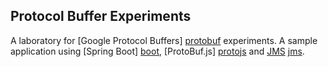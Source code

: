 Protocol Buffer Experiments
---------------------------

A laboratory for [Google Protocol Buffers] [protobuf] experiments.
A sample application using [Spring Boot] [boot], [ProtoBuf.js] [protojs] and [JMS] [jms].

[protobuf]: https://developers.google.com/protocol-buffers/
[boot]: http://projects.spring.io/spring-boot/
[protojs]: https://github.com/dcodeIO/ProtoBuf.js
[jms]: https://java.net/projects/jms-spec/pages/Home

